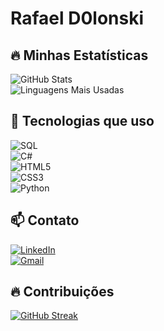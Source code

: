 # Rafael D0lonski  

## 🔥 Minhas Estatísticas  
![GitHub Stats](https://github-readme-stats.vercel.app/api?username=RafaelD0lonski&show_icons=true&theme=radical)  
![Linguagens Mais Usadas](https://github-readme-stats.vercel.app/api/top-langs/?username=RafaelD0lonski&layout=compact&theme=radical)  

## 🚀 Tecnologias que uso  
![SQL](https://img.shields.io/badge/SQL-4479A1?style=for-the-badge&logo=postgresql&logoColor=white)  
![C#](https://img.shields.io/badge/C%23-239120?style=for-the-badge&logo=c-sharp&logoColor=white)  
![HTML5](https://img.shields.io/badge/HTML5-E34F26?style=for-the-badge&logo=html5&logoColor=white)  
![CSS3](https://img.shields.io/badge/CSS3-1572B6?style=for-the-badge&logo=css3&logoColor=white)  
![Python](https://img.shields.io/badge/Python-3776AB?style=for-the-badge&logo=python&logoColor=white)  

## 📫 Contato  
[![LinkedIn](https://img.shields.io/badge/LinkedIn-0077B5?style=for-the-badge&logo=linkedin&logoColor=white)](https://www.linkedin.com/public-profile/settings?trk=d_flagship3_profile_self_view_public_profile)  
[![Gmail](https://img.shields.io/badge/Gmail-D14836?style=for-the-badge&logo=gmail&logoColor=white)](mailto:rafaeldolinski14@gmail.com)  

## 🔥 Contribuições  
[![GitHub Streak](https://streak-stats.demolab.com?user=RafaelD0lonski&theme=dark&date_format=j%20M%5B%20Y%5D)](https://git.io/streak-stats)
